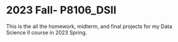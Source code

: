 # 2023 Fall- P8106_DSII 
This is the all the homework, midterm, and final projects for my Data Science II course in 2023 Spring.
